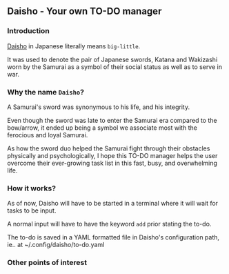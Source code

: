 ## Daisho - Your own TO-DO manager

### Introduction

[Daisho](https://en.wikipedia.org/wiki/Daish%C5%8D) in Japanese literally means `big-little`.

It was used to denote the pair of Japanese swords, Katana and Wakizashi worn by the Samurai as a symbol of their social status as well as to serve in war. 


### Why the name `Daisho`?

A Samurai's sword was synonymous to his life, and his integrity. 

Even though the sword was late to enter the Samurai era compared to the bow/arrow, it ended up being a symbol we associate most with the ferocious and loyal Samurai.

As how the sword duo helped the Samurai fight through their obstacles physically and psychologically, 
I hope this TO-DO manager helps the user overcome their ever-growing task list in this fast, busy, and overwhelming life.


### How it works?

As of now, Daisho will have to be started in a terminal where it will wait for tasks to be input.

A normal input will have to have the keyword `add` prior stating the to-do.

The to-do is saved in a YAML formatted file in Daisho's configuration path, ie.. at ~/.config/daisho/to-do.yaml



### Other points of interest
